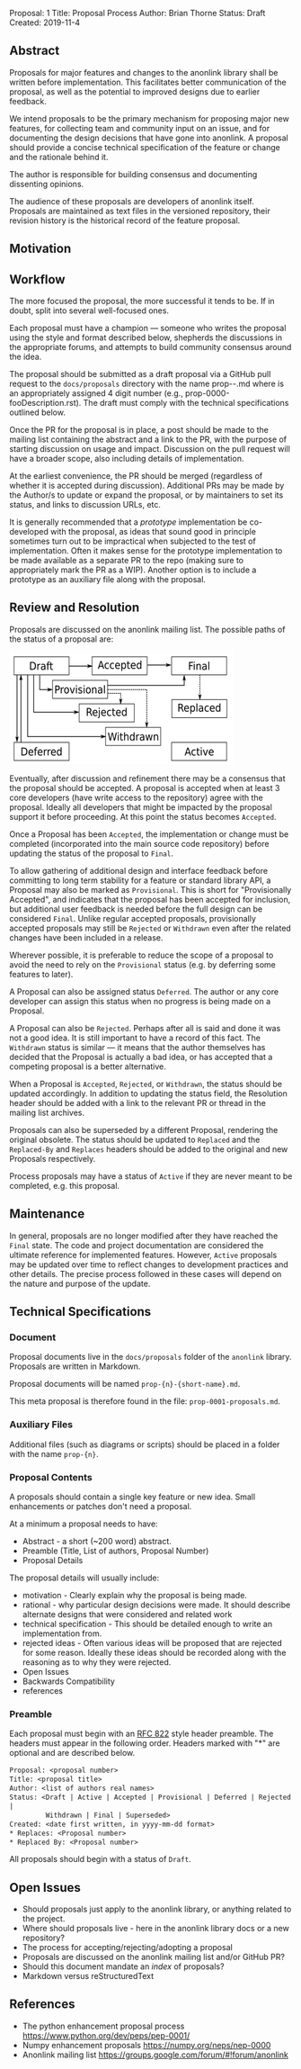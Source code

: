 Proposal: 1
Title: Proposal Process
Author: Brian Thorne
Status: Draft
Created: 2019-11-4

## Abstract

Proposals for major features and changes to the anonlink library shall be written before implementation. This 
facilitates better communication of the proposal, as well as the potential to improved designs due to earlier 
feedback.

We intend proposals to be the primary mechanism for proposing major new features, for collecting team and community 
input on an issue, and for documenting the design decisions that have gone into anonlink. A proposal should provide
a concise technical specification of the feature or change and the rationale behind it.

The author is responsible for building consensus and documenting dissenting opinions.

The audience of these proposals are developers of anonlink itself. Proposals are maintained as text files in the
versioned repository, their revision history is the historical record of the feature proposal. 

## Motivation 


## Workflow

The more focused the proposal, the more successful it tends to be. If in doubt, split into several well-focused ones.

Each proposal must have a champion — someone who writes the proposal using the style and format described below, 
shepherds the discussions in the appropriate forums, and attempts to build community consensus around the idea. 

The proposal should be submitted as a draft proposal via a GitHub pull request to the `docs/proposals` directory with 
the name prop-<n>-<short-title>.md where <n> is an appropriately assigned 4 digit number 
(e.g., prop-0000-fooDescription.rst). The draft must comply with the technical specifications outlined below.

Once the PR for the proposal is in place, a post should be made to the mailing list containing the abstract and a link
to the PR, with the purpose of starting discussion on usage and impact. Discussion on the pull request will have a 
broader scope, also including details of implementation.

At the earliest convenience, the PR should be merged (regardless of whether it is accepted during discussion). 
Additional PRs may be made by the Author/s to update or expand the proposal, or by maintainers to set its status, and 
links to discussion URLs, etc.

It is generally recommended that a *prototype* implementation be co-developed with the proposal, as ideas that sound 
good in principle sometimes turn out to be impractical when subjected to the test of implementation. Often it 
makes sense for the prototype implementation to be made available as a separate PR to the repo (making sure to 
appropriately mark the PR as a WIP). Another option is to include a prototype as an auxiliary file along with the 
proposal. 

## Review and Resolution

Proposals are discussed on the anonlink mailing list. The possible paths of the status of a proposal are:

![](prop-0001/resolution-process.png)

Eventually, after discussion and refinement there may be a consensus that the proposal should be accepted. A proposal
is accepted when at least 3 core developers (have write access to the repository) agree with the proposal. Ideally all
developers that might be impacted by the proposal support it before proceeding. At this point the status becomes 
`Accepted`.

Once a Proposal has been `Accepted`, the implementation or change must be completed (incorporated into the main source 
code repository) before updating the status of the proposal to `Final`.

To allow gathering of additional design and interface feedback before committing to long term stability for a 
feature or standard library API, a Proposal may also be marked as `Provisional`. This is short for "Provisionally
Accepted", and indicates that the proposal has been accepted for inclusion, but additional user feedback is needed
before the full design can be considered `Final`. Unlike regular accepted proposals, provisionally accepted
proposals may still be `Rejected` or `Withdrawn` even after the related changes have been included in a release.

Wherever possible, it is preferable to reduce the scope of a proposal to avoid the need to rely on the `Provisional`
status (e.g. by deferring some features to later).

A Proposal can also be assigned status `Deferred`. The author or any core developer can assign this status
when no progress is being made on a Proposal.

A Proposal can also be `Rejected`. Perhaps after all is said and done it was not a good idea. It is still important to
have a record of this fact. The `Withdrawn` status is similar — it means that the author themselves has decided that
the Proposal is actually a bad idea, or has accepted that a competing proposal is a better alternative.

When a Proposal is `Accepted`, `Rejected`, or `Withdrawn`, the status should be updated accordingly. In addition to
updating the status field, the Resolution header should be added with a link to the relevant PR or thread in the mailing
list archives.

Proposals can also be superseded by a different Proposal, rendering the original obsolete. The status should be updated
to `Replaced` and the `Replaced-By` and `Replaces` headers should be added to the original and new Proposals 
respectively.

Process proposals may have a status of `Active` if they are never meant to be completed, e.g. this proposal.

## Maintenance

In general, proposals are no longer modified after they have reached the `Final` state. The code and project 
documentation are considered the ultimate reference for implemented features. However, `Active` proposals
may be updated over time to reflect changes to development practices and other details. The precise process followed in
these cases will depend on the nature and purpose of the update.


## Technical Specifications

### Document

Proposal documents live in the `docs/proposals` folder of the `anonlink` library. Proposals are written
in Markdown.

Proposal documents will be named `prop-{n}-{short-name}.md`.
 
This meta proposal is therefore found in the file: `prop-0001-proposals.md`.

### Auxiliary Files

Additional files (such as diagrams or scripts) should be placed in a folder with the name `prop-{n}`.

### Proposal Contents

A proposals should contain a single key feature or new idea. Small enhancements or patches don't need a proposal.

At a minimum a proposal needs to have:

- Abstract - a short (~200 word) abstract.
- Preamble (Title, List of authors, Proposal Number)
- Proposal Details

The proposal details will usually include:  

- motivation - Clearly explain why the proposal is being made. 
- rational - why particular design decisions were made. It should describe alternate designs that were considered and related work
- technical specification - This should be detailed enough to write an implementation from.
- rejected ideas - Often various ideas will be proposed that are rejected for some reason. Ideally these ideas should be 
  recorded along with the reasoning as to why they were rejected.
- Open Issues
- Backwards Compatibility
- references

### Preamble

Each proposal must begin with an [RFC 822](https://tools.ietf.org/html/rfc822.html) style header preamble. The headers
must appear in the following order. Headers marked with "*" are optional and are described below.

```
Proposal: <proposal number>
Title: <proposal title>
Author: <list of authors real names>
Status: <Draft | Active | Accepted | Provisional | Deferred | Rejected |
         Withdrawn | Final | Superseded>
Created: <date first written, in yyyy-mm-dd format>
* Replaces: <Proposal number>
* Replaced By: <Proposal number>
```

All proposals should begin with a status of `Draft`.

## Open Issues

- Should proposals just apply to the anonlink library, or anything related to the project.
- Where should proposals live - here in the anonlink library docs or a new repository?
- The process for accepting/rejecting/adopting a proposal
- Proposals are discussed on the anonlink mailing list and/or GitHub PR?
- Should this document mandate an _index_ of proposals?
- Markdown versus reStructuredText

## References

- The python enhancement proposal process https://www.python.org/dev/peps/pep-0001/
- Numpy enhancement proposals https://numpy.org/neps/nep-0000
- Anonlink mailing list https://groups.google.com/forum/#!forum/anonlink
